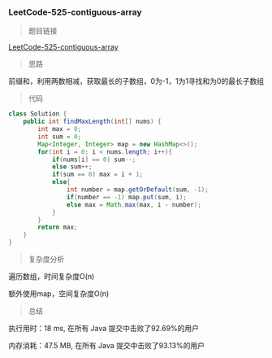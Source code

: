 ### LeetCode-525-contiguous-array

> 题目链接

[LeetCode-525-contiguous-array](https://leetcode-cn.com/problems/contiguous-array/)

> 思路

前缀和，利用两数相减，获取最长的子数组，0为-1，1为1寻找和为0的最长子数组

> 代码

```java
class Solution {
    public int findMaxLength(int[] nums) {
        int max = 0;
        int sum = 0;
        Map<Integer, Integer> map = new HashMap<>();
        for(int i = 0; i < nums.length; i++){
            if(nums[i] == 0) sum--;
            else sum++;
            if(sum == 0) max = i + 1;
            else{
                int number = map.getOrDefault(sum, -1);
                if(number == -1) map.put(sum, i);
                else max = Math.max(max, i - number);
            }
        }
        return max;
    }
}
```

> 复杂度分析

遍历数组，时间复杂度O(n)

额外使用map，空间复杂度O(n)

> 总结

执行用时：18 ms, 在所有 Java 提交中击败了92.69%的用户

内存消耗：47.5 MB, 在所有 Java 提交中击败了93.13%的用户
